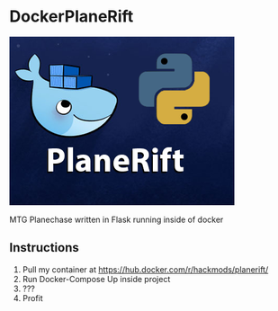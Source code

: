 # DockerPlaneRift

![Docker PlaneRift Logo](https://raw.githubusercontent.com/hackmods/DockerPlaneRift/master/DockerPlaneRiftv2.png)

MTG Planechase written in Flask running inside of docker

## Instructions

1. Pull my container at https://hub.docker.com/r/hackmods/planerift/ 
2. Run Docker-Compose Up inside project
3.  ???
4.  Profit
